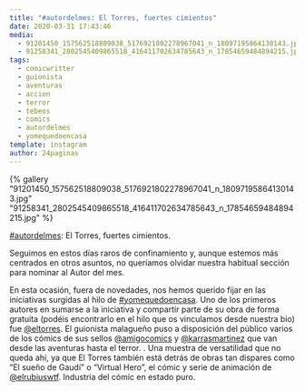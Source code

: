 ```yaml
---
title: "#autordelmes: El Torres, fuertes cimientos"
date: 2020-03-31 17:43:46
media: 
  - 91201450_157562518809038_5176921802278967041_n_18097195864130143.jpg
  - 91258341_2802545409865518_416411702634785643_n_17854659484894215.jpg
tags: 
  - comicwritter
  - guionista
  - aventuras
  - accion
  - terror
  - tebeos
  - comics
  - autordelmes
  - yomequedoencasa
template: instagram
author: 24paginas
---
```


{% gallery "91201450_157562518809038_5176921802278967041_n_18097195864130143.jpg" "91258341_2802545409865518_416411702634785643_n_17854659484894215.jpg" %}

[#autordelmes](/tags/autordelmes): El Torres, fuertes cimientos.

Seguimos en estos días raros de confinamiento y, aunque estemos más centrados en otros asuntos, no queríamos olvidar nuestra habitual sección para nominar al Autor del mes.

En esta ocasión, fuera de novedades, nos hemos querido fijar en las iniciativas surgidas al hilo de [#yomequedoencasa](/tags/yomequedoencasa). Uno de los primeros autores en sumarse a la iniciativa y compartir parte de su obra de forma gratuita (podéis encontrarlo en el hilo que os vinculamos desde nuestra bio) fue [@eltorres](https://instagram.com/eltorres). El guionista malagueño puso a disposición del público varios de los cómics de sus sellos [@amigocomics](https://instagram.com/amigocomics) y [@karrasmartinez](https://instagram.com/karrasmartinez) que van desde las aventuras hasta el terror. .
Una muestra de versatilidad que no queda ahí, ya que El Torres también está detrás de obras tan dispares como “El sueño de Gaudí” o “Virtual Hero”, el cómic y serie de animación de [@elrubiuswtf](https://instagram.com/elrubiuswtf). Industria del cómic en estado puro.

